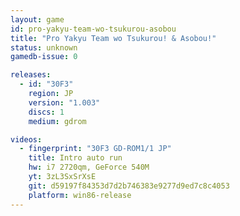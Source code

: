 ```yaml
---
layout: game
id: pro-yakyu-team-wo-tsukurou-asobou
title: "Pro Yakyu Team wo Tsukurou! & Asobou!"
status: unknown
gamedb-issue: 0

releases:
  - id: "30F3"
    region: JP
    version: "1.003"
    discs: 1
    medium: gdrom

videos:
  - fingerprint: "30F3 GD-ROM1/1 JP"
    title: Intro auto run
    hw: i7 2720qm, GeForce 540M
    yt: 3zL3SxSrXsE
    git: d59197f84353d7d2b746383e9277d9ed7c8c4053
    platform: win86-release
---
```

